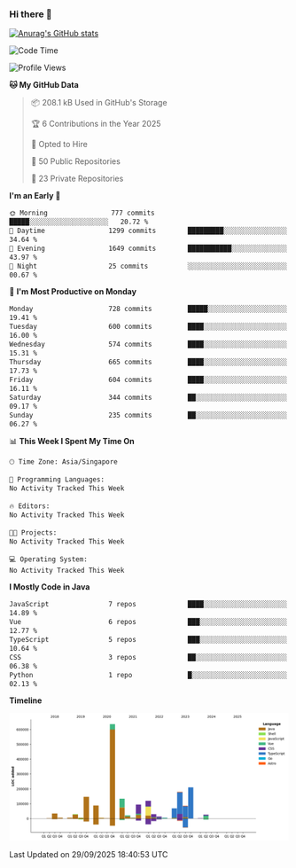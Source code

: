 ### Hi there 👋

[![Anurag's GitHub stats](https://github-readme-stats.vercel.app/api?username=xiumu2017&show_icons=true&theme=radical)](https://github.com/anuraghazra/github-readme-stats)

<!--
**xiumu2017/xiumu2017** is a ✨ _special_ ✨ repository because its `README.md` (this file) appears on your GitHub profile.

Here are some ideas to get you started:

- 🔭 I’m currently working on ...
- 🌱 I’m currently learning ...
- 👯 I’m looking to collaborate on ...
- 🤔 I’m looking for help with ...
- 💬 Ask me about ...
- 📫 How to reach me: ...
- 😄 Pronouns: ...
- ⚡ Fun fact: ...
-->

<!--START_SECTION:waka-->
![Code Time](http://img.shields.io/badge/Code%20Time-2%2C515%20hrs-blue)

![Profile Views](http://img.shields.io/badge/Profile%20Views-0-blue)

**🐱 My GitHub Data** 

> 📦 208.1 kB Used in GitHub's Storage 
 > 
> 🏆 6 Contributions in the Year 2025
 > 
> 💼 Opted to Hire
 > 
> 📜 50 Public Repositories 
 > 
> 🔑 23 Private Repositories 
 > 
**I'm an Early 🐤** 

```text
🌞 Morning                777 commits         █████░░░░░░░░░░░░░░░░░░░░   20.72 % 
🌆 Daytime                1299 commits        █████████░░░░░░░░░░░░░░░░   34.64 % 
🌃 Evening                1649 commits        ███████████░░░░░░░░░░░░░░   43.97 % 
🌙 Night                  25 commits          ░░░░░░░░░░░░░░░░░░░░░░░░░   00.67 % 
```
📅 **I'm Most Productive on Monday** 

```text
Monday                   728 commits         █████░░░░░░░░░░░░░░░░░░░░   19.41 % 
Tuesday                  600 commits         ████░░░░░░░░░░░░░░░░░░░░░   16.00 % 
Wednesday                574 commits         ████░░░░░░░░░░░░░░░░░░░░░   15.31 % 
Thursday                 665 commits         ████░░░░░░░░░░░░░░░░░░░░░   17.73 % 
Friday                   604 commits         ████░░░░░░░░░░░░░░░░░░░░░   16.11 % 
Saturday                 344 commits         ██░░░░░░░░░░░░░░░░░░░░░░░   09.17 % 
Sunday                   235 commits         ██░░░░░░░░░░░░░░░░░░░░░░░   06.27 % 
```


📊 **This Week I Spent My Time On** 

```text
🕑︎ Time Zone: Asia/Singapore

💬 Programming Languages: 
No Activity Tracked This Week

🔥 Editors: 
No Activity Tracked This Week

🐱‍💻 Projects: 
No Activity Tracked This Week

💻 Operating System: 
No Activity Tracked This Week
```

**I Mostly Code in Java** 

```text
JavaScript               7 repos             ████░░░░░░░░░░░░░░░░░░░░░   14.89 % 
Vue                      6 repos             ███░░░░░░░░░░░░░░░░░░░░░░   12.77 % 
TypeScript               5 repos             ███░░░░░░░░░░░░░░░░░░░░░░   10.64 % 
CSS                      3 repos             ██░░░░░░░░░░░░░░░░░░░░░░░   06.38 % 
Python                   1 repo              █░░░░░░░░░░░░░░░░░░░░░░░░   02.13 % 
```



**Timeline**

![Lines of Code chart](https://raw.githubusercontent.com/xiumu2017/xiumu2017/main/assets/bar_graph.png)


 Last Updated on 29/09/2025 18:40:53 UTC
<!--END_SECTION:waka-->
